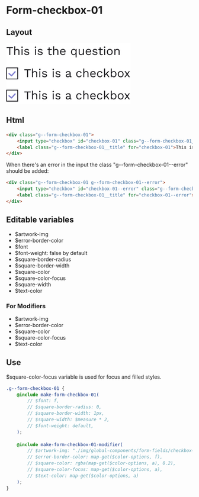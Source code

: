 # Form-checkbox-01

## Layout

![alt text][checkbox-01]

[checkbox-01]: /src/img/global-components/form-fields/checkbox-01.jpg

## Html

```html
<div class="g--form-checkbox-01">
    <input type="checkbox" id="checkbox-01" class="g--form-checkbox-01__item" />
    <label class="g--form-checkbox-01__title" for="checkbox-01">This is a checkbox</label>
</div>
```

When there's an error in the input the class "g--form-checkbox-01--error" should be added:

```html
<div class="g--form-checkbox-01 g--form-checkbox-01--error">
    <input type="checkbox" id="checkbox-01--error" class="g--form-checkbox-01__item" />
    <label class="g--form-checkbox-01__title" for="checkbox-01--error">This is a checkbox</label>
</div>
```

## Editable variables

-   $artwork-img
-   $error-border-color
-   $font
-   $font-weight: false by default
-   $square-border-radius
-   $square-border-width
-   $square-color
-   $square-color-focus
-   $square-width
-   $text-color

### For Modifiers

-   $artwork-img
-   $error-border-color
-   $square-color
-   $square-color-focus
-   $text-color

## Use

$square-color-focus variable is used for focus and filled styles.

```scss
.g--form-checkbox-01 {
    @include make-form-checkbox-01(
        // $font: f, 
        // $square-border-radius: 0, 
        // $square-border-width: 1px, 
        // $square-width: $measure * 2, 
        // $font-weight: default,
    );

    @include make-form-checkbox-01-modifier(
        // $artwork-img: "./img/global-components/form-fields/checkbox-artwork.svg",
        // $error-border-color: map-get($color-options, f),
        // $square-color: rgba(map-get($color-options, a), 0.2),
        // $square-color-focus: map-get($color-options, a),
        // $text-color: map-get($color-options, a)
    );
}
```
